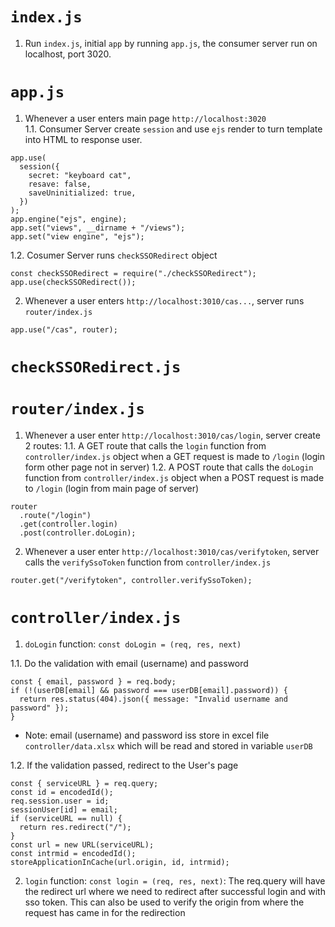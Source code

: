 
# ```index.js```
1. Run ```index.js```, initial ```app``` by running ```app.js```, the consumer server run on localhost, port 3020.
# ```app.js```
1. Whenever a user enters main page ```http://localhost:3020```   
1.1. Consumer Server create ```session``` and use ```ejs``` render to turn template into HTML to response user.
```
app.use(
  session({
    secret: "keyboard cat",
    resave: false,
    saveUninitialized: true,
  })
);
app.engine("ejs", engine);
app.set("views", __dirname + "/views");
app.set("view engine", "ejs");
```
1.2. Cosumer Server runs ```checkSSORedirect``` object
```
const checkSSORedirect = require("./checkSSORedirect");
app.use(checkSSORedirect());
```
2. Whenever a user enters ```http://localhost:3010/cas...```, server runs ```router/index.js```  
```
app.use("/cas", router);
```
# ```checkSSORedirect.js```

# ```router/index.js```
1. Whenever a user enter ```http://localhost:3010/cas/login```, server create 2 routes:
1.1. A GET route that calls the ```login``` function from ```controller/index.js``` object when a GET request is made to ```/login``` (login form other page not in server)
1.2. A POST route that calls the ```doLogin``` function from ```controller/index.js``` object when a POST request is made to ```/login``` (login from main page of server)
```
router
  .route("/login")
  .get(controller.login)
  .post(controller.doLogin);
```
2. Whenever a user enter ```http://localhost:3010/cas/verifytoken```, server calls the ```verifySsoToken``` function from ```controller/index.js```
```
router.get("/verifytoken", controller.verifySsoToken);
```
# ```controller/index.js```
1. ```doLogin``` function: ```const doLogin = (req, res, next)```
   
1.1. Do the validation with email (username) and password
```
const { email, password } = req.body;
if (!(userDB[email] && password === userDB[email].password)) {
  return res.status(404).json({ message: "Invalid username and password" });
}
```
* Note: email (username) and password iss store in excel file ```controller/data.xlsx``` which will be read and stored in variable ```userDB```
  
1.2. If the validation passed, redirect to the User's page
```
const { serviceURL } = req.query;
const id = encodedId();
req.session.user = id;
sessionUser[id] = email;
if (serviceURL == null) {
  return res.redirect("/");
}
const url = new URL(serviceURL);
const intrmid = encodedId();
storeApplicationInCache(url.origin, id, intrmid);
```
2. ```login``` function: ```const login = (req, res, next)```: The req.query will have the redirect url where we need to redirect after successful login and with sso token. This can also be used to verify the origin from where the request has came in for the redirection
